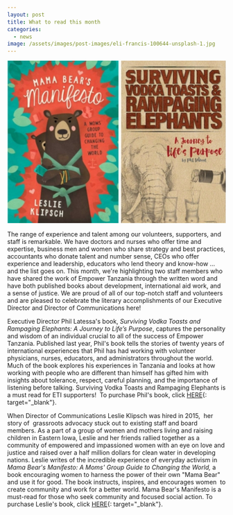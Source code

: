 ```yaml
---
layout: post
title: What to read this month
categories:
  - news
image: /assets/images/post-images/eli-francis-100644-unsplash-1.jpg
---
```


![](/uploads/2017/02/26/what-to-read-this-month/eti-books.jpg)

The range of experience and talent among our volunteers, supporters, and staff is remarkable. We have doctors and nurses who offer time and expertise, business men and women who share strategy and best practices, accountants who donate talent and number sense, CEOs who offer experience and leadership, educators who lend theory and know-how … and the list goes on. This month, we're highlighting two staff members who have shared the work of Empower Tanzania through the written word and have both published books about development, international aid work, and a sense of justice. We are proud of all of our top-notch staff and volunteers and are pleased to celebrate the literary accomplishments of our Executive Director and Director of Communications here!

Executive Director Phil Latessa's book, *Surviving Vodka Toasts and Rampaging Elephants: A Journey to Life’s Purpose*, captures the personality and wisdom of an individual crucial to all of the success of Empower Tanzania. Published last year, Phil's book tells the stories of twenty years of international experiences that Phil has had working with volunteer physicians, nurses, educators, and administrators throughout the world. Much of the book explores his experiences in Tanzania and looks at how working with people who are different than himself has gifted him with insights about tolerance, respect, careful planning, and the importance of listening before talking. Surviving Vodka Toasts and Rampaging Elephants is a must read for ETI supporters! &nbsp;To purchase Phil's book, click&nbsp;[HERE](https://www.philipflatessa.com){: target="_blank"}.

When Director of Communications Leslie Klipsch was hired in 2015, &nbsp;her story of &nbsp;grassroots advocacy stuck out to existing staff and board members. As a part of a group of women and mothers living and raising children in Eastern Iowa, Leslie and her friends rallied together as a community of empowered and impassioned women with an eye on love and justice and raised over a half million dollars for clean water in developing nations. Leslie writes of the incredible experience of everyday activism in *Mama Bear's Manifesto: A Moms' Group Guide to Changing the World,* a book encouraging women to harness the power of their own "Mama Bear" and use it for good. The book instructs, inspires, and encourages women &nbsp;to create community and work for a better world. Mama Bear's Manifesto is a must-read for those who seek community and focused social action. To purchase Leslie's book, click [HERE](https://www.amazon.com/Mama-Bears-Manifesto-Group-Changing/dp/0891123784/ref=sr_1_fkmrnull_1?keywords=mama+bear%27s+manifesto&amp;qid=1553533993&amp;s=gateway&amp;sr=8-1-fkmrnull){: target="_blank"}.